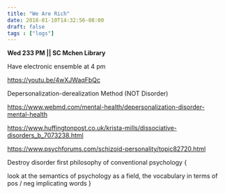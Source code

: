 ```yaml
---
title: "We Are Rich"
date: 2018-01-10T14:32:56-08:00
draft: false
tags : ["logs"]
---
```


**Wed 233 PM || SC Mchen Library**

Have electronic ensemble at 4 pm


https://youtu.be/4wXJWaqFbQc


Depersonalization-derealization Method (NOT Disorder)

https://www.webmd.com/mental-health/depersonalization-disorder-mental-health

https://www.huffingtonpost.co.uk/krista-mills/dissociative-disorders_b_7073238.html

https://www.psychforums.com/schizoid-personality/topic82720.html



Destroy disorder first philosophy of conventional psychology {

  look at the semantics of psychology as a field, the vocabulary in terms of
  pos / neg implicating words
}
